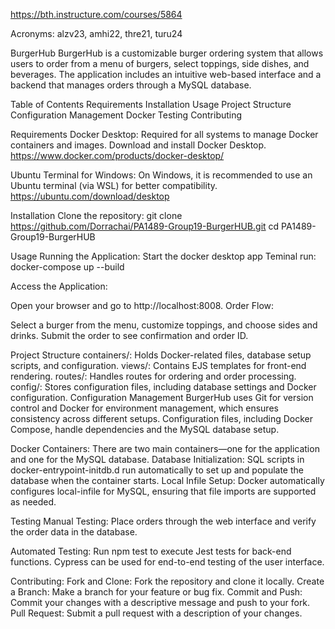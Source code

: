 https://bth.instructure.com/courses/5864

Acronyms: alzv23, amhi22, thre21, turu24



BurgerHub
BurgerHub is a customizable burger ordering system that allows users to order from a menu of burgers, select toppings, side dishes, and beverages.
The application includes an intuitive web-based interface and a backend that manages orders through a MySQL database.

Table of Contents
  Requirements
  Installation
  Usage
  Project Structure
  Configuration Management
  Docker
  Testing
  Contributing

Requirements
Docker Desktop: 
Required for all systems to manage Docker containers and images. Download and install Docker Desktop. https://www.docker.com/products/docker-desktop/

Ubuntu Terminal for Windows:
On Windows, it is recommended to use an Ubuntu terminal (via WSL) for better compatibility. https://ubuntu.com/download/desktop

Installation
Clone the repository:
git clone https://github.com/Dorrachai/PA1489-Group19-BurgerHUB.git
cd PA1489-Group19-BurgerHUB

Usage
Running the Application: 
  Start the docker desktop app
Teminal run:
  docker-compose up --build

Access the Application:

Open your browser and go to http://localhost:8008.
Order Flow:

Select a burger from the menu, customize toppings, and choose sides and drinks.
Submit the order to see confirmation and order ID.

Project Structure
containers/: Holds Docker-related files, database setup scripts, and configuration.
views/: Contains EJS templates for front-end rendering.
routes/: Handles routes for ordering and order processing.
config/: Stores configuration files, including database settings and Docker configuration.
Configuration Management
BurgerHub uses Git for version control and Docker for environment management, which ensures consistency across different setups. Configuration files, including Docker Compose, handle dependencies and the MySQL database setup.

Docker
Containers: There are two main containers—one for the application and one for the MySQL database.
Database Initialization: SQL scripts in docker-entrypoint-initdb.d run automatically to set up and populate the database when the container starts.
Local Infile Setup: Docker automatically configures local-infile for MySQL, ensuring that file imports are supported as needed.

Testing
Manual Testing:
Place orders through the web interface and verify the order data in the database.

Automated Testing:
Run npm test to execute Jest tests for back-end functions.
Cypress can be used for end-to-end testing of the user interface.

Contributing:
Fork and Clone: Fork the repository and clone it locally.
Create a Branch: Make a branch for your feature or bug fix.
Commit and Push: Commit your changes with a descriptive message and push to your fork.
Pull Request: Submit a pull request with a description of your changes.



